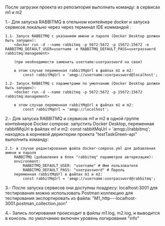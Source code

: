 После загрузки проекта из репозитория выполнить команду:
<npm install> в сервисах m1 и m2 

1.- Для запуска RABBITMQ в отельном контейнере docker и запуска
    сервисов локально через  через терминал IDE коммандой <npm start>:

    1.1- Запуск RABBITMQ с указанием имени и пароля (Docker Desktop должен быть запущен):
        <docker run -d --name rabbitmq -p 5672:5672 -p 15672:15672 -e RABBITMQ_DEFAULT_USER=username -e RABBITMQ_DEFAULT_PASS=userpassword rabbitmq:management>
        
        (при необходимости заменить username:userpassword на свои)
        
        в этом случае переменная rabbitMqUrl в файлах m1 и m2:
            const rabbitMqUrl = 'amqp://username:userpassword@localhost';

    1.2- Запуск RABBITMQ с параметрами по умолчанию (Docker Desktop должен быть запущен):
        <docker run -d --name rabbitmq -p 5672:5672 -p 15672:15672 rabbitmq:management>

        в этом случае переменная rabbitMqUrl в файлах m1 и m2:
            const rabbitMqUrl = 'amqp://localhost';


2.- Для запуска RABBITMQ и сервисов m1 и m2 в одной группе контейнеров Docker compose:
    запустить Docker Desktop,
    переменная rabbitMqUrl в файлах m1 и m2:
        const rabbitMqUrl = 'amqp://rabbitmq';
    находясь в корневой дериктории проекта "testTaskGreen-api" выполнить команду:
    <docker-compose up>
    

    2.1- в случае редактирования файла docker-compose.yml для добавления имени и пароля
        RABBITMQ (добавления в блок "rabbitmq" параметров авторизации):
        environment:
            RABBITMQ_DEFAULT_USER: "username" # Имя пользователя
            RABBITMQ_DEFAULT_PASS: "userpassword" # Пароль
        переменная rabbitMqUrl в файлах m1 и m2:
            const rabbitMqUrl = 'amqp://username:userpassword@rabbitmq';

3.- После запуска сервисов они доступны поадресу: localhost:3001
    для тестирования можно использовать Postman коллекцию для тестирования
    экспортировать из файла: "M1_http---localhost-3001.postman_collection.json"

4.- Запись логирования происходит в файлы m1.log, m2.log, и выводится в консоль.
    по умолчанию включен уровень логирования "info"